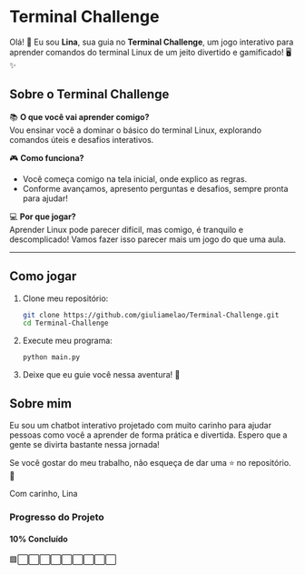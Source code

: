 # Terminal Challenge  

Olá! 👋 Eu sou **Lina**, sua guia no **Terminal Challenge**, um jogo interativo para aprender comandos do terminal Linux de um jeito divertido e gamificado! 🖥️✨  

## Sobre o Terminal Challenge  

📚 **O que você vai aprender comigo?**  
Vou ensinar você a dominar o básico do terminal Linux, explorando comandos úteis e desafios interativos.  

🎮 **Como funciona?**  
- Você começa comigo na tela inicial, onde explico as regras.  
- Conforme avançamos, apresento perguntas e desafios, sempre pronta para ajudar!  

💻 **Por que jogar?**  
Aprender Linux pode parecer difícil, mas comigo, é tranquilo e descomplicado! Vamos fazer isso parecer mais um jogo do que uma aula.  

---

## Como jogar  

1. Clone meu repositório:  
   ```bash
   git clone https://github.com/giuliamelao/Terminal-Challenge.git
   cd Terminal-Challenge
2. Execute meu programa:
    ```bash
    python main.py
3. Deixe que eu guie você nessa aventura! 🌟

## Sobre mim
Eu sou um chatbot interativo projetado com muito carinho para ajudar pessoas como você a aprender de forma prática e divertida. Espero que a gente se divirta bastante nessa jornada!

Se você gostar do meu trabalho, não esqueça de dar uma ⭐ no repositório. 💚

Com carinho,
Lina



### Progresso do Projeto
#### 10% Concluído
🟩⬜⬜⬜⬜⬜⬜⬜⬜⬜
